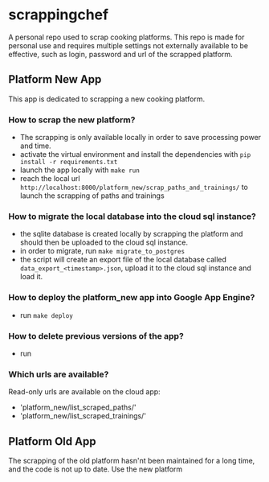 # scrappingchef
A personal repo used to scrap cooking platforms.
This repo is made for personal use and requires multiple settings not externally available to be effective, such as login, password and url of the scrapped platform.


## Platform New App
This app is dedicated to scrapping a new cooking platform. 

### How to scrap the new platform?
- The scrapping is only available locally in order to save processing power and time.
- activate the virtual environment and install the dependencies with `pip install -r requirements.txt`
- launch the app locally with `make run`
- reach the local url `http://localhost:8000/platform_new/scrap_paths_and_trainings/` to launch the scrapping of paths and trainings



### How to migrate the local database into the cloud sql instance?
- the sqlite database is created locally by scrapping the platform and should then be uploaded to the cloud sql instance.
- in order to migrate, run `make migrate_to_postgres`
- the script will create an export file of the local database called `data_export_<timestamp>.json`, upload it to the cloud sql instance and load it.

### How to deploy the platform_new app into Google App Engine?
- run `make deploy`

### How to delete previous versions of the app?
- run 

### Which urls are available?
Read-only urls are available on the cloud app:
- 'platform_new/list_scraped_paths/'
- 'platform_new/list_scraped_trainings/'


## Platform Old App
The scrapping of the old platform hasn'nt been maintained for a long time, and the code is not up to date. Use the new platform

